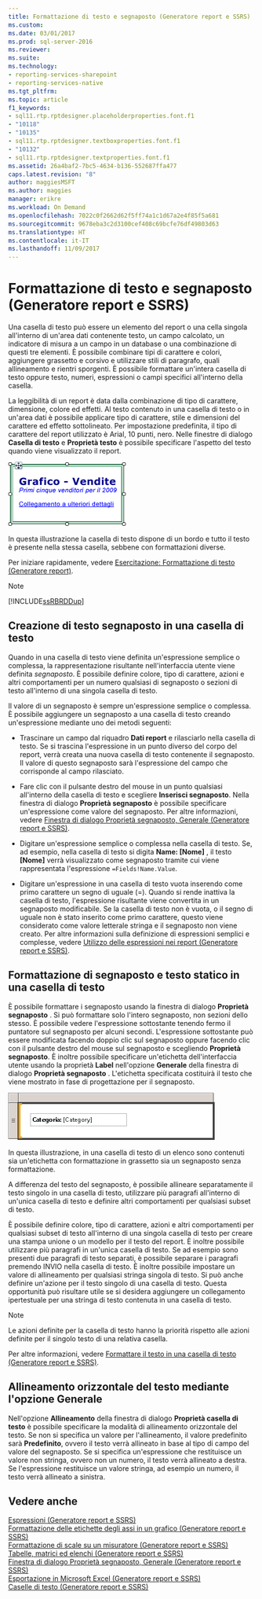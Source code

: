 ```yaml
---
title: Formattazione di testo e segnaposto (Generatore report e SSRS) | Microsoft Docs
ms.custom: 
ms.date: 03/01/2017
ms.prod: sql-server-2016
ms.reviewer: 
ms.suite: 
ms.technology:
- reporting-services-sharepoint
- reporting-services-native
ms.tgt_pltfrm: 
ms.topic: article
f1_keywords:
- sql11.rtp.rptdesigner.placeholderproperties.font.f1
- "10118"
- "10135"
- sql11.rtp.rptdesigner.textboxproperties.font.f1
- "10132"
- sql11.rtp.rptdesigner.textproperties.font.f1
ms.assetid: 26a4baf2-7bc5-4634-b136-552687ffa477
caps.latest.revision: "8"
author: maggiesMSFT
ms.author: maggies
manager: erikre
ms.workload: On Demand
ms.openlocfilehash: 7022c0f2662d62f5ff74a1c1d67a2e4f85f5a681
ms.sourcegitcommit: 9678eba3c2d3100cef408c69bcfe76df49803d63
ms.translationtype: HT
ms.contentlocale: it-IT
ms.lasthandoff: 11/09/2017
---
```

# <a name="formatting-text-and-placeholders-report-builder-and-ssrs"></a>Formattazione di testo e segnaposto (Generatore report e SSRS)
  Una casella di testo può essere un elemento del report o una cella singola all'interno di un'area dati contenente testo, un campo calcolato, un indicatore di misura a un campo in un database o una combinazione di questi tre elementi. È possibile combinare tipi di carattere e colori, aggiungere grassetto e corsivo e utilizzare stili di paragrafo, quali allineamento e rientri sporgenti. È possibile formattare un'intera casella di testo oppure testo, numeri, espressioni o campi specifici all'interno della casella.  
  
 La leggibilità di un report è data dalla combinazione di tipo di carattere, dimensione, colore ed effetti. Al testo contenuto in una casella di testo o in un'area dati è possibile applicare tipo di carattere, stile e dimensioni del carattere ed effetto sottolineato. Per impostazione predefinita, il tipo di carattere del report utilizzato è Arial, 10 punti, nero. Nelle finestre di dialogo **Casella di testo** e **Proprietà testo** è possibile specificare l'aspetto del testo quando viene visualizzato il report.  
  
 ![rs_MixedFormatText](../../reporting-services/report-design/media/rs-mixedformattext.gif "rs_MixedFormatText")  
  
 In questa illustrazione la casella di testo dispone di un bordo e tutto il testo è presente nella stessa casella, sebbene con formattazioni diverse.  
  
 Per iniziare rapidamente, vedere [Esercitazione: Formattazione di testo &#40;Generatore report&#41;](../../reporting-services/tutorial-format-text-report-builder.md).  
  
> [!NOTE]  
>  [!INCLUDE[ssRBRDDup](../../includes/ssrbrddup-md.md)]  
  
## <a name="creating-placeholder-text-in-a-text-box"></a>Creazione di testo segnaposto in una casella di testo  
 Quando in una casella di testo viene definita un'espressione semplice o complessa, la rappresentazione risultante nell'interfaccia utente viene definita *segnaposto*. È possibile definire colore, tipo di carattere, azioni e altri comportamenti per un numero qualsiasi di segnaposto o sezioni di testo all'interno di una singola casella di testo.  
  
 Il valore di un segnaposto è sempre un'espressione semplice o complessa. È possibile aggiungere un segnaposto a una casella di testo creando un'espressione mediante uno dei metodi seguenti:  
  
-   Trascinare un campo dal riquadro **Dati report** e rilasciarlo nella casella di testo. Se si trascina l'espressione in un punto diverso del corpo del report, verrà creata una nuova casella di testo contenente il segnaposto. Il valore di questo segnaposto sarà l'espressione del campo che corrisponde al campo rilasciato.  
  
-   Fare clic con il pulsante destro del mouse in un punto qualsiasi all'interno della casella di testo e scegliere **Inserisci segnaposto**. Nella finestra di dialogo **Proprietà segnaposto** è possibile specificare un'espressione come valore del segnaposto. Per altre informazioni, vedere [Finestra di dialogo Proprietà segnaposto, Generale &#40;Generatore report e SSRS&#41;](http://msdn.microsoft.com/library/7a867736-a3b0-4b5a-b3e5-fe7c8d7618a8).  
  
-   Digitare un'espressione semplice o complessa nella casella di testo. Se, ad esempio, nella casella di testo si digita **Name: [Nome]** , il testo **[Nome]** verrà visualizzato come segnaposto tramite cui viene rappresentata l'espressione `=Fields!Name.Value`.  
  
-   Digitare un'espressione in una casella di testo vuota inserendo come primo carattere un segno di uguale (=). Quando si rende inattiva la casella di testo, l'espressione risultante viene convertita in un segnaposto modificabile. Se la casella di testo non è vuota, o il segno di uguale non è stato inserito come primo carattere, questo viene considerato come valore letterale stringa e il segnaposto non viene creato. Per altre informazioni sulla definizione di espressioni semplici e complesse, vedere [Utilizzo delle espressioni nei report &#40;Generatore report e SSRS&#41;](../../reporting-services/report-design/expression-uses-in-reports-report-builder-and-ssrs.md).  
  
## <a name="formatting-placeholders-and-static-text-in-a-text-box"></a>Formattazione di segnaposto e testo statico in una casella di testo  
 È possibile formattare i segnaposto usando la finestra di dialogo **Proprietà segnaposto** . Si può formattare solo l'intero segnaposto, non sezioni dello stesso. È possibile vedere l'espressione sottostante tenendo fermo il puntatore sul segnaposto per alcuni secondi. L'espressione sottostante può essere modificata facendo doppio clic sul segnaposto oppure facendo clic con il pulsante destro del mouse sul segnaposto e scegliendo **Proprietà segnaposto**. È inoltre possibile specificare un'etichetta dell'interfaccia utente usando la proprietà **Label** nell'opzione **Generale** della finestra di dialogo **Proprietà segnaposto** . L'etichetta specificata costituirà il testo che viene mostrato in fase di progettazione per il segnaposto.  
  
 ![rs_MixedTextnPlaceholder](../../reporting-services/report-design/media/rs-mixedtextnplaceholder.gif "rs_MixedTextnPlaceholder")  
  
 In questa illustrazione, in una casella di testo di un elenco sono contenuti sia un'etichetta con formattazione in grassetto sia un segnaposto senza formattazione.  
  
 A differenza del testo del segnaposto, è possibile allineare separatamente il testo singolo in una casella di testo, utilizzare più paragrafi all'interno di un'unica casella di testo e definire altri comportamenti per qualsiasi subset di testo.  
  
 È possibile definire colore, tipo di carattere, azioni e altri comportamenti per qualsiasi subset di testo all'interno di una singola casella di testo per creare una stampa unione o un modello per il testo del report. È inoltre possibile utilizzare più paragrafi in un'unica casella di testo. Se ad esempio sono presenti due paragrafi di testo separati, è possibile separare i paragrafi premendo INVIO nella casella di testo. È inoltre possibile impostare un valore di allineamento per qualsiasi stringa singola di testo. Si può anche definire un'azione per il testo singolo di una casella di testo. Questa opportunità può risultare utile se si desidera aggiungere un collegamento ipertestuale per una stringa di testo contenuta in una casella di testo.  
  
> [!NOTE]  
>  Le azioni definite per la casella di testo hanno la priorità rispetto alle azioni definite per il singolo testo di una relativa casella.  
  
 Per altre informazioni, vedere [Formattare il testo in una casella di testo &#40;Generatore report e SSRS&#41;](../../reporting-services/report-design/format-text-in-a-text-box-report-builder-and-ssrs.md).  
  
## <a name="aligning-horizontal-text-using-general"></a>Allineamento orizzontale del testo mediante l'opzione Generale  
 Nell'opzione **Allineamento** della finestra di dialogo **Proprietà casella di testo** è possibile specificare la modalità di allineamento orizzontale del testo. Se non si specifica un valore per l'allineamento, il valore predefinito sarà **Predefinito**, ovvero il testo verrà allineato in base al tipo di campo del valore del segnaposto. Se si specifica un'espressione che restituisce un valore non stringa, ovvero non un numero, il testo verrà allineato a destra. Se l'espressione restituisce un valore stringa, ad esempio un numero, il testo verrà allineato a sinistra.  
  
## <a name="see-also"></a>Vedere anche  
 [Espressioni &#40;Generatore report e SSRS&#41;](../../reporting-services/report-design/expressions-report-builder-and-ssrs.md)   
 [Formattazione delle etichette degli assi in un grafico &#40;Generatore report e SSRS&#41;](../../reporting-services/report-design/formatting-axis-labels-on-a-chart-report-builder-and-ssrs.md)   
 [Formattazione di scale su un misuratore &#40;Generatore report e SSRS&#41;](../../reporting-services/report-design/formatting-scales-on-a-gauge-report-builder-and-ssrs.md)   
 [Tabelle, matrici ed elenchi &#40;Generatore report e SSRS&#41;](../../reporting-services/report-design/tables-matrices-and-lists-report-builder-and-ssrs.md)   
 [Finestra di dialogo Proprietà segnaposto, Generale &#40;Generatore report e SSRS&#41;](http://msdn.microsoft.com/library/7a867736-a3b0-4b5a-b3e5-fe7c8d7618a8)   
 [Esportazione in Microsoft Excel &#40;Generatore report e SSRS&#41;](../../reporting-services/report-builder/exporting-to-microsoft-excel-report-builder-and-ssrs.md)   
 [Caselle di testo &#40;Generatore report e SSRS&#41;](../../reporting-services/report-design/text-boxes-report-builder-and-ssrs.md)  
  
  
